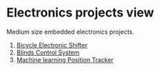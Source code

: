 # Electronics projects view

Medium size embedded electronics projects.

1. [Bicycle Electronic Shifter]()
2. [Blinds Control System]()
3. [Machine learning Position Tracker]()

